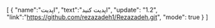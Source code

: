 [
{
"name":"اپدیت",
"text":"اپدیت کنید",
"update": "1.2",
"link":"https://github.com/rezazadeh1/Rezazadeh.git",
"mode": true
}
]
